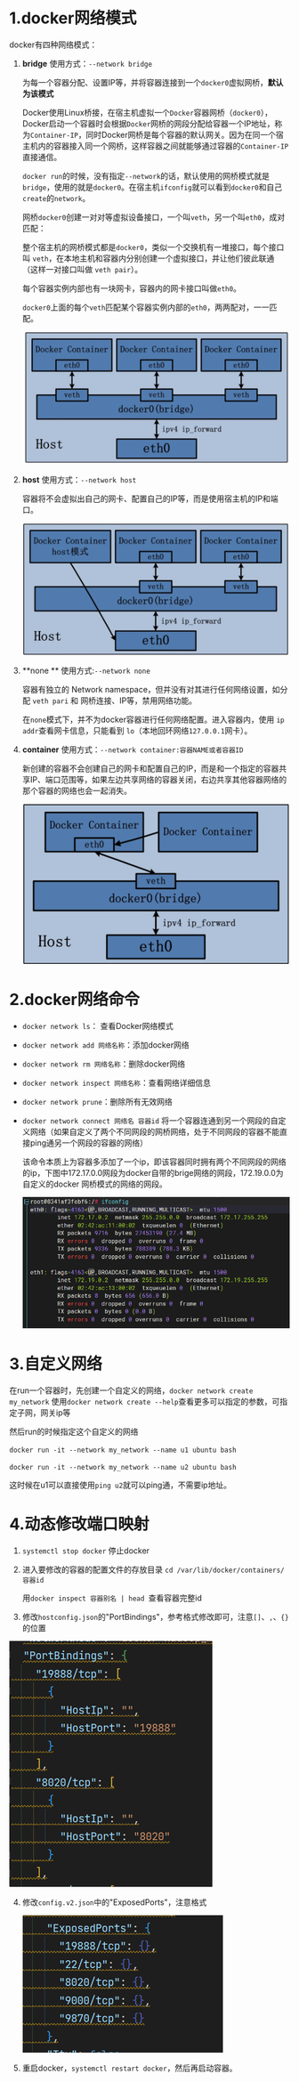 # 1.docker网络模式

docker有四种网络模式：

1. **bridge**  使用方式：`--network bridge`

    为每一个容器分配、设置IP等，并将容器连接到一个`docker0`虚拟网桥，**默认为该模式**

    Docker使用Linux桥接，在宿主机虚拟一个`Docker`容器网桥（`docker0`），Docker启动一个容器时会根据`Docker`网桥的网段分配给容器一个IP地址，称为`Container-IP`，同时Docker网桥是每个容器的默认网关。因为在同一个宿主机内的容器接入同一个网桥，这样容器之间就能够通过容器的`Container-IP`直接通信。

    `docker run`的时候，没有指定`--network`的话，默认使用的网桥模式就是`bridge`，使用的就是`docker0`。在宿主机`ifconfig`就可以看到`docker0`和自己`create`的`network`。

    网桥`docker0`创建一对对等虚拟设备接口，一个叫`veth`，另一个叫`eth0`，成对匹配：

    整个宿主机的网桥模式都是`docker0`，类似一个交换机有一堆接口，每个接口叫 `veth`，在本地主机和容器内分别创建一个虚拟接口，并让他们彼此联通（这样一对接口叫做 `veth pair`）。

    每个容器实例内部也有一块网卡，容器内的网卡接口叫做`eth0`。

    `docker0`上面的每个`veth`匹配某个容器实例内部的`eth0`，两两配对，一一匹配。

    <img src="images/image-20230318184133095.png" alt="image-20230318184133095" style="zoom:50%;" />

2. **host**  使用方式：`--network host`

    容器将不会虚拟出自己的网卡、配置自己的IP等，而是使用宿主机的IP和端口。

    <img src="images/image-20230318184204834.png" alt="image-20230318184204834" style="zoom:50%;" />

3. **none **  使用方式:`--network none`

    容器有独立的 Network namespace，但并没有对其进行任何网络设置，如分配 `veth pari` 和 网桥连接、IP等，禁用网络功能。

    在`none`模式下，并不为docker容器进行任何网络配置。进入容器内，使用 `ip addr`查看网卡信息，只能看到 `lo`（本地回环网络`127.0.0.1`网卡）。

    

4. **container**  使用方式：`--network container:容器NAME或者容器ID`

    新创建的容器不会创建自己的网卡和配置自己的IP，而是和一个指定的容器共享IP、端口范围等，如果左边共享网络的容器关闭，右边共享其他容器网络的那个容器的网络也会一起消失。

    <img src="images/image-20230318184322305.png" alt="image-20230318184322305" style="zoom:50%;" />

# 2.docker网络命令

- `docker network ls`： 查看Docker网络模式

- `docker network add 网络名称`：添加docker网络

- `docker network rm 网络名称`：删除docker网络

- `docker network inspect 网络名称`：查看网络详细信息

- `docker network prune`：删除所有无效网络

- `docker network connect 网络名 容器id` 将一个容器连通到另一个网段的自定义网络（如果自定义了两个不同网段的网桥网络，处于不同网段的容器不能直接ping通另一个网段的容器的网络）

  该命令本质上为容器多添加了一个ip，即该容器同时拥有两个不同网段的网络的ip，下图中172.17.0.0网段为docker自带的brige网络的网段，172.19.0.0为自定义的docker 网桥模式的网络的网段。
  
  ![image-20230409173346137](images/image-20230409173346137.png)
  
    

# 3.自定义网络

在run一个容器时，先创建一个自定义的网络，`docker network create my_network`
使用`docker network create --help`查看更多可以指定的参数，可指定子网，网关ip等

然后run的时候指定这个自定义的网络

`docker run -it --network my_network --name u1 ubuntu bash`

`docker run -it --network my_network --name u2 ubuntu bash`

这时候在u1可以直接使用`ping u2`就可以ping通，不需要ip地址。

# 4.动态修改端口映射

1. `systemctl stop docker` 停止docker

2. 进入要修改的容器的配置文件的存放目录
    `cd /var/lib/docker/containers/容器id`

    用`docker inspect 容器别名 | head `查看容器完整id

3. 修改`hostconfig.json`的"PortBindings"，参考格式修改即可，注意`[]`、`,`、`{}`的位置

    

![image-20230407223546994](images/image-20230407223546994.png)

4. 修改`config.v2.json`中的"ExposedPorts"，注意格式

    ![image-20230407223959940](images/image-20230407223959940.png)

5. 重启docker，`systemctl restart docker`，然后再启动容器。